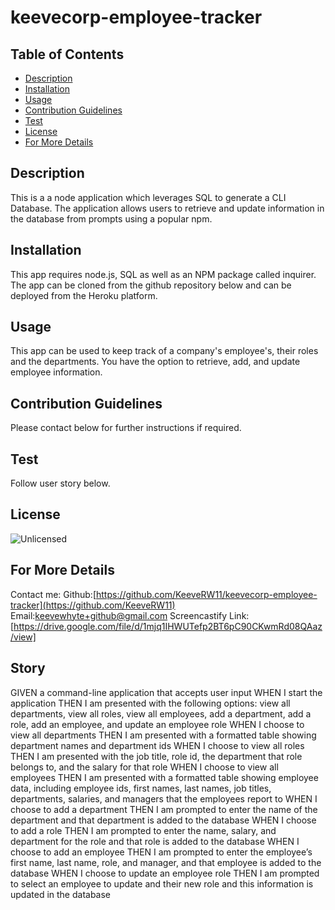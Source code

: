 # keevecorp-employee-tracker

  ## Table of Contents
  * [Description](#description)
  * [Installation](#installation)
  * [Usage](#usage)
  * [Contribution Guidelines](#contribution)
  * [Test](#test)
  * [License](#license)
  * [For More Details](#questions)
  
  ## Description
  This is a a node application which leverages SQL to generate a CLI Database. The application allows users to retrieve and update information in the database from prompts using a popular npm.
  ## Installation 
  This app requires node.js, SQL as well as an NPM package called inquirer. The app can be cloned from the github repository below and can be deployed from the Heroku platform.
  ## Usage 
  This app can be used to keep track of a company's employee's, their roles and the departments. You have the option to retrieve, add, and update employee information.
  ## Contribution Guidelines
  Please contact below for further instructions if required.
  ## Test
  Follow user story below.
  ## License
  ![Unlicensed](https://img.shields.io/badge/license-Unlicense-blue.svg)
  ## For More Details
  Contact me:
  Github:[https://github.com/KeeveRW11/keevecorp-employee-tracker](https://github.com/KeeveRW11)
  Email:[keevewhyte+github@gmail.com](keevewhyte+github@gmail.com)
  Screencastify Link: [https://drive.google.com/file/d/1mjq1IHWUTefp2BT6pC90CKwmRd08QAaz/view]

  ## Story
  GIVEN a command-line application that accepts user input
  WHEN I start the application
  THEN I am presented with the following options: view all departments, view all roles, view all employees, add a department, add a role, add an employee, and update an employee role
  WHEN I choose to view all departments
  THEN I am presented with a formatted table showing department names and department ids
  WHEN I choose to view all roles
  THEN I am presented with the job title, role id, the department that role belongs to, and the salary for that role
  WHEN I choose to view all employees
  THEN I am presented with a formatted table showing employee data, including employee ids, first names, last names, job titles, departments, salaries, and managers that the employees report to
  WHEN I choose to add a department
  THEN I am prompted to enter the name of the department and that department is added to the database
  WHEN I choose to add a role
  THEN I am prompted to enter the name, salary, and department for the role and that role is added to the database
  WHEN I choose to add an employee
  THEN I am prompted to enter the employee’s first name, last name, role, and manager, and that employee is added to the database
  WHEN I choose to update an employee role
  THEN I am prompted to select an employee to update and their new role and this information is updated in the database

